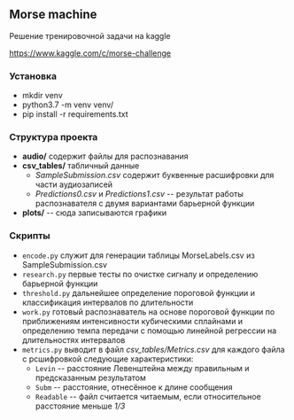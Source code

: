 ## Morse machine

Решение тренировочной задачи на kaggle

https://www.kaggle.com/c/morse-challenge

### Установка

* mkdir venv
* python3.7 -m venv venv/
* pip install -r requirements.txt

### Структура проекта

* **audio/**        содержит файлы для распознавания
* **csv_tables/**   табличный данные
  * _SampleSubmission.csv_ содержит буквенные расшифровки для части аудиозаписей
  * _Predictions0.csv_ и _Predictions1.csv_ -- результат работы распознавателя 
    с двумя вариантами барьерной функции
* **plots/**        -- сюда записываются графики

### Скрипты

* `encode.py`       служит для генерации таблицы MorseLabels.csv из SampleSubmission.csv
* `research.py`     первые тесты по очистке сигналу и определению барьерной функции
* `threshold.py`    дальнейшее определение пороговой функции и 
                    классификация интервалов по длительности
* `work.py`         готовый распознаватель на основе пороговой функции 
                    по приближениям интенсивности кубическими сплайнами 
                    и определению темпа передачи с помощью линейной регрессии 
                    на длительностях интервалов
* `metrics.py`      выводит в файл _csv_tables/Metrics.csv_ для каждого файла с рсшифровкой
                    следующие характеристики: 
    * `Levin` -- расстояние Левенштейна между правильным и предсказанным результатом
    * `Subm` -- расстояние, отнесённое к длине сообщения
    * `Readable` -- файл считается читаемым, если относительное расстояние меньше _1/3_ 
